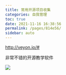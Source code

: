 ```yaml
---
title: 常用开源项目收集
categories: 自我管理
toc: true
date: 2021-11-16 16:38:56
permalink: /pages/814e56/
sidebar: auto
---
```






http://veyon.io/#

非常不错的开源教学软件

![](http://veyon.io/img/veyon-features.png)
